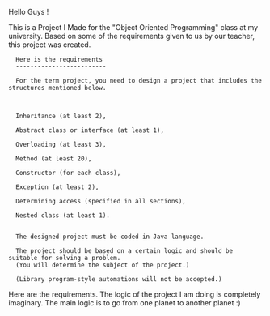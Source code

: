 Hello Guys !


This is a Project I Made for the "Object Oriented Programming" class at my university. 
Based on some of the requirements given to us by our teacher, this project was created.



      Here is the requirements 
      -------------------------

      For the term project, you need to design a project that includes the structures mentioned below.



      Inheritance (at least 2),

      Abstract class or interface (at least 1),

      Overloading (at least 3),

      Method (at least 20),

      Constructor (for each class),

      Exception (at least 2),

      Determining access (specified in all sections),

      Nested class (at least 1).


      The designed project must be coded in Java language.

      The project should be based on a certain logic and should be suitable for solving a problem. 
      (You will determine the subject of the project.)

      (Library program-style automations will not be accepted.)



Here are the requirements. The logic of the project I am doing is completely imaginary. 
The main logic is to go from one planet to another planet :)

